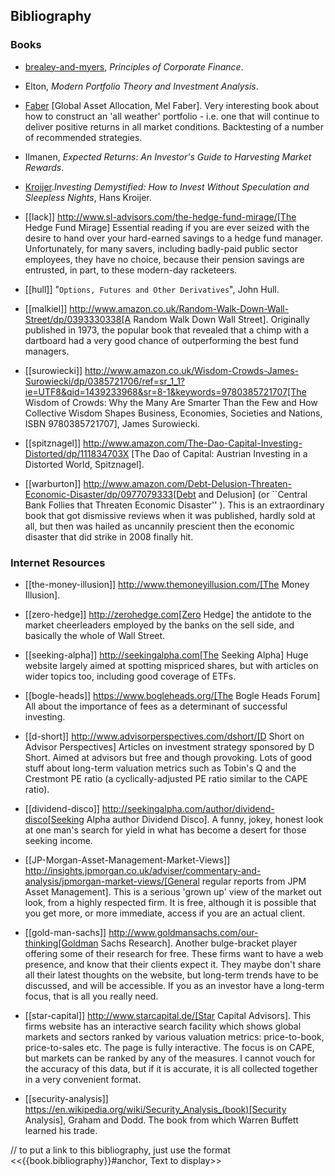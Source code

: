 ## Bibliography

### Books

-	[brealey-and-myers](http://www.amazon.co.uk/Principles-Corporate-Finance-Richard-Brealey/dp/1259009513), _Principles of Corporate Finance_. 


-	Elton, _Modern Portfolio Theory and Investment Analysis_.

-	[Faber](http://books.google.com/books?vid=ISBN9780988679924) [Global Asset Allocation, Mel Faber]. Very interesting book about how to construct an 'all weather' portfolio - i.e. one that will continue to deliver positive returns in all market conditions. Backtesting of a number of recommended strategies.

-	Ilmanen,  _Expected Returns: An Investor's Guide to Harvesting Market Rewards_.

-	[Kroijer](http://books.google.com/books?vid=ISBN9780273781349)._Investing Demystified: How to Invest Without Speculation and Sleepless Nights_, Hans Kroijer.

-	[[lack]] http://www.sl-advisors.com/the-hedge-fund-mirage/[The Hedge Fund Mirage] Essential reading if you are ever seized with the desire to hand over your hard-earned savings to a hedge fund manager. Unfortunately, for many savers, including badly-paid public sector employees, they have no choice, because their pension savings are entrusted, in part, to these modern-day racketeers.

-	[[hull]] "`Options, Futures and Other Derivatives`", John Hull.

-   [[malkiel]] http://www.amazon.co.uk/Random-Walk-Down-Wall-Street/dp/0393330338[A Random Walk Down Wall Street]. Originally published in 1973, the popular book that revealed that a chimp with a dartboard had a very good chance of outperforming the best fund managers.


-	[[surowiecki]] http://www.amazon.co.uk/Wisdom-Crowds-James-Surowiecki/dp/0385721706/ref=sr_1_1?ie=UTF8&qid=1439233968&sr=8-1&keywords=9780385721707[The Wisdom of Crowds: Why the Many Are Smarter Than the Few and How Collective Wisdom Shapes Business, Economies, Societies and Nations, ISBN 9780385721707], James Surowiecki.


-   [[spitznagel]] http://www.amazon.com/The-Dao-Capital-Investing-Distorted/dp/111834703X [The Dao of Capital: Austrian Investing in a Distorted World, Spitznagel].

-   [[warburton]] http://www.amazon.com/Debt-Delusion-Threaten-Economic-Disaster/dp/0977079333[Debt and Delusion] (or ``Central Bank Follies that Threaten Economic Disaster'' ). This is an extraordinary book that got dismissive reviews when it was published, hardly sold at all, but then was hailed as uncannily prescient then the economic disaster that did strike in 2008 finally hit.  

### Internet Resources
-	[[the-money-illusion]] http://www.themoneyillusion.com/[The Money Illusion].

-	[[zero-hedge]] http://zerohedge.com[Zero Hedge] the antidote to the market cheerleaders employed by the banks on the sell side, and basically the whole of Wall Street.

-	[[seeking-alpha]] http://seekingalpha.com[The Seeking Alpha] Huge website largely aimed at spotting mispriced shares, but with articles on wider topics too, including good coverage of ETFs.

-   [[bogle-heads]] https://www.bogleheads.org/[The Bogle Heads Forum] All about the importance of fees as a determinant of successful investing.

-	[[d-short]] http://www.advisorperspectives.com/dshort/[D Short on Advisor Perspectives] Articles on investment strategy sponsored by D Short. Aimed at advisors but free and though provoking. Lots of good stuff about long-term valuation metrics such as Tobin's Q and the Crestmont PE ratio (a cyclically-adjusted PE ratio similar to the CAPE ratio).

-	[[dividend-disco]] http://seekingalpha.com/author/dividend-disco[Seeking Alpha author Dividend Disco]. A funny, jokey, honest look at one man's search for yield in what has become a desert for those seeking income.

-	[[JP-Morgan-Asset-Management-Market-Views]] http://insights.jpmorgan.co.uk/adviser/commentary-and-analysis/jpmorgan-market-views/[General regular reports from JPM Asset Management]. This is a serious 'grown up' view of the market out look, from a highly respected firm. It is free, although it is possible that you get more, or more immediate, access if you are an actual client. 

-   [[gold-man-sachs]] http://www.goldmansachs.com/our-thinking[Goldman Sachs Research]. Another bulge-bracket player offering some of their research for free. These firms want to have a web presence, and know that their clients expect it. They maybe don't share all their latest thoughts on the website, but long-term trends have to be discussed, and will be accessible. If you as an investor have a long-term focus, that is all you really need.

-   [[star-capital]] http://www.starcapital.de/[Star Capital Advisors]. This firms website has an interactive search facility which shows global markets and sectors ranked by various valuation metrics: price-to-book, price-to-sales etc. The page is fully interactive. The focus is on CAPE, but markets can be ranked by any of the measures. I cannot vouch for the accuracy of this data, but if it is accurate, it is all collected together in a very convenient format.

-   [[security-analysis]] https://en.wikipedia.org/wiki/Security_Analysis_(book)[Security Analysis], Graham and Dodd. The book from which Warren Buffett learned his trade.

// to put a link to this bibliography, just use the format <<{{book.bibliography}}#anchor, Text to display>>
